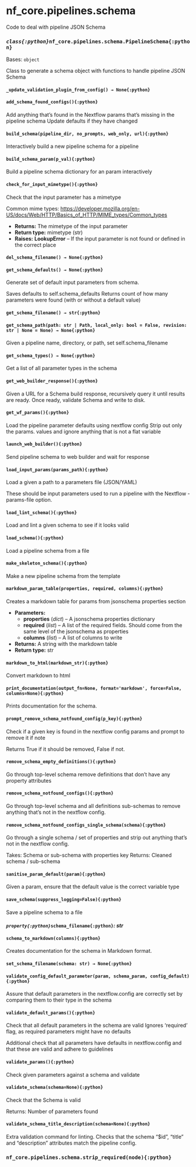 # nf_core.pipelines.schema

Code to deal with pipeline JSON Schema

### _`class{:python}`_`nf_core.pipelines.schema.PipelineSchema{:python}`

Bases: `object`

Class to generate a schema object with
functions to handle pipeline JSON Schema

#### `_update_validation_plugin_from_config() → None{:python}`

#### `add_schema_found_configs(){:python}`

Add anything that’s found in the Nextflow params that’s missing in the pipeline schema
Update defaults if they have changed

#### `build_schema(pipeline_dir, no_prompts, web_only, url){:python}`

Interactively build a new pipeline schema for a pipeline

#### `build_schema_param(p_val){:python}`

Build a pipeline schema dictionary for an param interactively

#### `check_for_input_mimetype(){:python}`

Check that the input parameter has a mimetype

Common mime types: <https://developer.mozilla.org/en-US/docs/Web/HTTP/Basics_of_HTTP/MIME_types/Common_types>

- **Returns:**
  The mimetype of the input parameter
- **Return type:**
  mimetype (str)
- **Raises:**
  **LookupError** – If the input parameter is not found or defined in the correct place

#### `del_schema_filename() → None{:python}`

#### `get_schema_defaults() → None{:python}`

Generate set of default input parameters from schema.

Saves defaults to self.schema_defaults
Returns count of how many parameters were found (with or without a default value)

#### `get_schema_filename() → str{:python}`

#### `get_schema_path(path: str | Path, local_only: bool = False, revision: str | None = None) → None{:python}`

Given a pipeline name, directory, or path, set self.schema_filename

#### `get_schema_types() → None{:python}`

Get a list of all parameter types in the schema

#### `get_web_builder_response(){:python}`

Given a URL for a Schema build response, recursively query it until results are ready.
Once ready, validate Schema and write to disk.

#### `get_wf_params(){:python}`

Load the pipeline parameter defaults using nextflow config
Strip out only the params. values and ignore anything that is not a flat variable

#### `launch_web_builder(){:python}`

Send pipeline schema to web builder and wait for response

#### `load_input_params(params_path){:python}`

Load a given a path to a parameters file (JSON/YAML)

These should be input parameters used to run a pipeline with
the Nextflow -params-file option.

#### `load_lint_schema(){:python}`

Load and lint a given schema to see if it looks valid

#### `load_schema(){:python}`

Load a pipeline schema from a file

#### `make_skeleton_schema(){:python}`

Make a new pipeline schema from the template

#### `markdown_param_table(properties, required, columns){:python}`

Creates a markdown table for params from jsonschema properties section

- **Parameters:**
  - **properties** (_dict_) – A jsonschema properties dictionary
  - **required** (_list_) – A list of the required fields.
    Should come from the same level of the jsonschema as properties
  - **columns** (_list_) – A list of columns to write
- **Returns:**
  A string with the markdown table
- **Return type:**
  str

#### `markdown_to_html(markdown_str){:python}`

Convert markdown to html

#### `print_documentation(output_fn=None, format='markdown', force=False, columns=None){:python}`

Prints documentation for the schema.

#### `prompt_remove_schema_notfound_config(p_key){:python}`

Check if a given key is found in the nextflow config params and prompt to remove it if note

Returns True if it should be removed, False if not.

#### `remove_schema_empty_definitions(){:python}`

Go through top-level schema remove definitions that don’t have
any property attributes

#### `remove_schema_notfound_configs(){:python}`

Go through top-level schema and all definitions sub-schemas to remove
anything that’s not in the nextflow config.

#### `remove_schema_notfound_configs_single_schema(schema){:python}`

Go through a single schema / set of properties and strip out
anything that’s not in the nextflow config.

Takes: Schema or sub-schema with properties key
Returns: Cleaned schema / sub-schema

#### `sanitise_param_default(param){:python}`

Given a param, ensure that the default value is the correct variable type

#### `save_schema(suppress_logging=False){:python}`

Save a pipeline schema to a file

#### _`property{:python}`_`schema_filename{:python}`_: str_

#### `schema_to_markdown(columns){:python}`

Creates documentation for the schema in Markdown format.

#### `set_schema_filename(schema: str) → None{:python}`

#### `validate_config_default_parameter(param, schema_param, config_default){:python}`

Assure that default parameters in the nextflow.config are correctly set
by comparing them to their type in the schema

#### `validate_default_params(){:python}`

Check that all default parameters in the schema are valid
Ignores ‘required’ flag, as required parameters might have no defaults

Additional check that all parameters have defaults in nextflow.config and that
these are valid and adhere to guidelines

#### `validate_params(){:python}`

Check given parameters against a schema and validate

#### `validate_schema(schema=None){:python}`

Check that the Schema is valid

Returns: Number of parameters found

#### `validate_schema_title_description(schema=None){:python}`

Extra validation command for linting.
Checks that the schema “$id”, “title” and “description” attributes match the pipeline config.

### `nf_core.pipelines.schema.strip_required(node){:python}`
